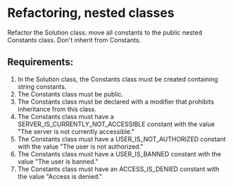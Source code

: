 # Refactoring, nested classes

Refactor the Solution class: move all constants to the public nested Constants class.
Don't inherit from Constants.


## Requirements:
1. In the Solution class, the Constants class must be created containing string constants.
2. The Constants class must be public.
3. The Constants class must be declared with a modifier that prohibits inheritance 
	from this class.
4. The Constants class must have a SERVER_IS_CURRENTLY_NOT_ACCESSIBLE constant with 
	the value "The server is not currently accessible."
5. The Constants class must have a USER_IS_NOT_AUTHORIZED constant with the value 
	"The user is not authorized."
6. The Constants class must have a USER_IS_BANNED constant with the value 
	"The user is banned."
7. The Constants class must have an ACCESS_IS_DENIED constant with the value 
	"Access is denied."